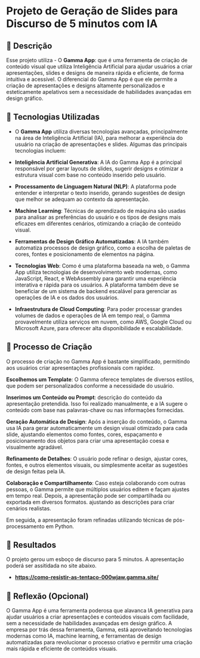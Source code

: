 # Projeto de Geração de Slides para Discurso de 5 minutos com IA

## 📒 Descrição
Esse projeto utiliza - O **Gamma App**: que é uma ferramenta de criação de conteúdo visual que utiliza Inteligência Artificial para ajudar usuários a criar apresentações, slides e designs de maneira rápida e eficiente, de forma intuitiva e acessível. O diferencial do Gamma App é que ele permite a criação de apresentações e designs altamente personalizados e esteticamente apelativos sem a necessidade de habilidades avançadas em design gráfico.


## 🤖 Tecnologias Utilizadas
-  O **Gamma App** utiliza diversas tecnologias avançadas, principalmente na área de Inteligência Artificial (IA), para melhorar a experiência do usuário na criação de apresentações e slides. Algumas das principais tecnologias incluem:
  
- **Inteligência Artificial Generativa**: A IA do Gamma App é a principal responsável por gerar layouts de slides, sugerir designs e otimizar a estrutura visual com base no conteúdo inserido pelo usuário.

- **Processamento de Linguagem Natural (NLP)**: A plataforma pode entender e interpretar o texto inserido, gerando sugestões de design que melhor se adequam ao contexto da apresentação.

- **Machine Learning**: Técnicas de aprendizado de máquina são usadas para analisar as preferências do usuário e os tipos de designs mais eficazes em diferentes cenários, otimizando a criação de conteúdo visual.

- **Ferramentas de Design Gráfico Automatizadas**: A IA também automatiza processos de design gráfico, como a escolha de paletas de cores, fontes e posicionamento de elementos na página.

- **Tecnologias Web**: Como é uma plataforma baseada na web, o Gamma App utiliza tecnologias de desenvolvimento web modernas, como JavaScript, React, e WebAssembly para garantir uma experiência interativa e rápida para os usuários. A plataforma também deve se beneficiar de um sistema de backend escalável para gerenciar as operações de IA e os dados dos usuários.

- **Infraestrutura de Cloud Computing**: Para poder processar grandes volumes de dados e operações de IA em tempo real, o Gamma provavelmente utiliza serviços em nuvem, como AWS, Google Cloud ou Microsoft Azure, para oferecer alta disponibilidade e escalabilidade.

## 🧐 Processo de Criação
O processo de criação no Gamma App é bastante simplificado, permitindo aos usuários criar apresentações profissionais com rapidez. 

**Escolhemos um Template**:  O Gamma oferece templates de diversos estilos, que podem ser personalizados conforme a necessidade do usuário.

**Inserimos um Conteúdo ou Prompt**: descrição do conteúdo da apresentação pretendida. Isso foi realizado manualmente, e a IA sugere o conteúdo com base nas palavras-chave ou nas informações fornecidas.

**Geração Automática de Design**: Após a inserção do conteúdo, o Gamma usa IA para gerar automaticamente um design visual otimizado para cada slide, ajustando elementos como fontes, cores, espaçamento e posicionamento dos objetos para criar uma apresentação coesa e visualmente agradável.

**Refinamento de Detalhes**: O usuário pode refinar o design, ajustar cores, fontes, e outros elementos visuais, ou simplesmente aceitar as sugestões de design feitas pela IA.

**Colaboração e Compartilhamento**: Caso esteja colaborando com outras pessoas, o Gamma permite que múltiplos usuários editem e façam ajustes em tempo real. Depois, a apresentação pode ser compartilhada ou exportada em diversos formatos. ajustando as descrições para criar cenários realistas. 

Em seguida, a apresentação foram refinadas utilizando técnicas de pós-processamento em Python.

## 🚀 Resultados
O projeto gerou um esboço de discurso para 5 minutos. A apresentação poderá ser assitidada no site abaixo.

- **https://como-resistir-as-tentaco-000wjaw.gamma.site/**

## 💭 Reflexão (Opcional)
O Gamma App é uma ferramenta poderosa que alavanca IA generativa para ajudar usuários a criar apresentações e conteúdos visuais com facilidade, sem a necessidade de habilidades avançadas em design gráfico. A empresa por trás dessa ferramenta, Gamma, está aproveitando tecnologias modernas como IA, machine learning, e ferramentas de design automatizadas para revolucionar o processo criativo e permitir uma criação mais rápida e eficiente de conteúdos visuais.












